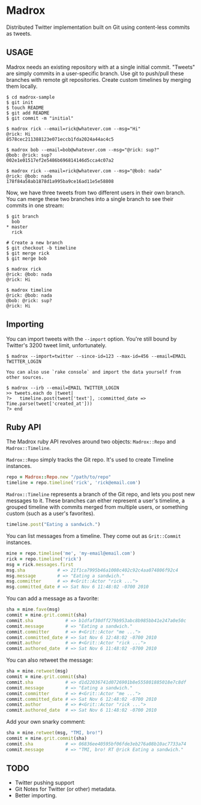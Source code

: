 # Madrox

Distributed Twitter implementation built on Git using content-less commits as
tweets.

## USAGE

Madrox needs an existing repository with at a single initial commit.  "Tweets"
are simply commits in a user-specific branch.  Use git to push/pull these 
branches with remote git repositories.  Create custom timelines by merging
them locally.

    $ cd madrox-sample
    $ git init
    $ touch README
    $ git add README
    $ git commit -m "initial"

    $ madrox rick --email=rick@whatever.com --msg="Hi"
    @rick: Hi
    8578cec211388123e071eccb1fda2024a44ac4c5

    $ madrox bob --email=bob@whatever.com --msg="@rick: sup?"
    @bob: @rick: sup?
    002e1e01517ef2e5486b696814146d5cca4c07a2

    $ madrox rick --email=rick@whatever.com --msg="@bob: nada"
    @rick: @bob: nada
    178f84a58ab1878d1a995ba9ce16ad11e5e58808

Now, we have three tweets from two different users in their own branch.  You
can merge these two branches into a single branch to see their commits in one
stream:

    $ git branch
      bob
    * master
      rick

    # Create a new branch
    $ git checkout -b timeline
    $ git merge rick
    $ git merge bob

    $ madrox rick
    @rick: @bob: nada
    @rick: Hi

    $ madrox timeline
    @rick: @bob: nada
    @bob: @rick: sup?
    @rick: Hi

## Importing

You can import tweets with the `--import` option.  You're still bound by Twitter's 3200 tweet limit, unfortunately.

    $ madrox --import=twitter --since-id=123 --max-id=456 --email=EMAIL TWITTER_LOGIN

    You can also use `rake console` and import the data yourself from other sources.

    $ madrox --irb --email=EMAIL TWITTER_LOGIN
    >> tweets.each do |tweet|
    ?>   timeline.post(tweet['text'], :committed_date => Time.parse(tweet['created_at']))
    ?> end

## Ruby API

The Madrox ruby API revolves around two objects:  `Madrox::Repo` and 
`Madrox::Timeline`.

`Madrox::Repo` simply tracks the Git repo.  It's used to create Timeline
instances.

```ruby
repo = Madrox::Repo.new "/path/to/repo"
timeline = repo.timeline('rick', 'rick@email.com')
```

`Madrox::Timeline` represents a branch of the Git repo, and lets you post
new messages to it.  These branches can either represent a user's timeline,
a grouped timeline with commits merged from multiple users, or something 
custom (such as a user's favorites).

```ruby
timeline.post("Eating a sandwich.")
```

You can list messages from a timeline.  They come out as `Grit::Commit` 
instances.

```ruby
mine = repo.timeline('me', 'my-email@email.com')
rick = repo.timeline('rick')
msg = rick.messages.first
msg.sha            # => 21f1ca7995b46a1008c402c92c4aa074806f92c4
msg.message        # => "Eating a sandwich."
msg.committer      # => #<Grit::Actor "rick ...">
msg.committed_date # => Sat Nov 6 11:48:02 -0700 2010
```

You can add a message as a favorite:

```ruby
sha = mine.fave(msg)
commit = mine.grit.commit(sha)
commit.sha            # => b1dfaf30dff279b953abc8b985bb41e247a0e50c
commit.message        # => "Eating a sandwich."
commit.committer      # => #<Grit::Actor "me ...">
commit.committed_date # => Sat Nov 6 12:48:02 -0700 2010
commit.author         # => #<Grit::Actor "rick ...">
commit.authored_date  # => Sat Nov 6 11:48:02 -0700 2010
```

You can also retweet the message:

```ruby
sha = mine.retweet(msg)
commit = mine.grit.commit(sha)
commit.sha            # => d1d22036741d0726901b8e555801885018e7c8df
commit.message        # => "Eating a sandwich."
commit.committer      # => #<Grit::Actor "me ...">
commit.committed_date # => Sat Nov 6 12:48:02 -0700 2010
commit.author         # => #<Grit::Actor "rick ...">
commit.authored_date  # => Sat Nov 6 11:48:02 -0700 2010
```

Add your own snarky comment:

```ruby
sha = mine.retweet(msg, "TMI, bro!")
commit = mine.grit.commit(sha)
commit.sha            # => 06836ee40595bf06fde3eb276a08b10ac7733a74
commit.message        # => "TMI, bro! RT @rick Eating a sandwich."
```

## TODO

* Twitter pushing support
* Git Notes for Twitter (or other) metadata.
* Better importing.
